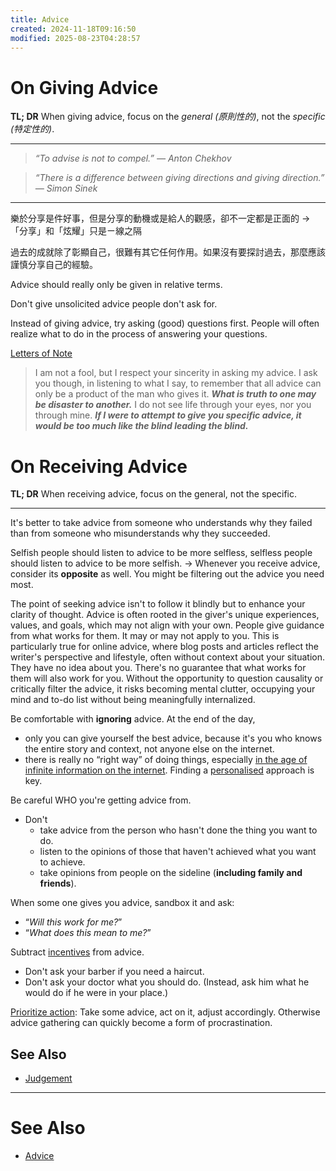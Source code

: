 ```yaml
---
title: Advice
created: 2024-11-18T09:16:50
modified: 2025-08-23T04:28:57
---
```


# On Giving Advice

**TL; DR** When giving advice, focus on the _general (原則性的)_, not the _specific (特定性的)_.

---

> _“To advise is not to compel.” — Anton Chekhov_

> _“There is a difference between giving directions and giving direction.” — Simon Sinek_

---

樂於分享是件好事，但是分享的動機或是給人的觀感，卻不一定都是正面的 → 「分享」和「炫耀」只是ㄧ線之隔

過去的成就除了彰顯自己，很難有其它任何作用。如果沒有要探討過去，那麼應該謹慎分享自己的經驗。

Advice should really only be given in relative terms.

Don't give unsolicited advice people don't ask for.

Instead of giving advice, try asking (good) questions first. People will often realize what to do in the process of answering your questions.

 [Letters of Note](https://fantastic-ounce-694.notion.site/Hunter-S-Thompson-on-Finding-Your-Life-Purpose-beca85a66c624275b80ffb4faae2b44c)

> I am not a fool, but I respect your sincerity in asking my advice. I ask you though, in listening to what I say, to remember that all advice can only be a product of the man who gives it. _**What is truth to one may be disaster to another.**_ I do not see life through your eyes, nor you through mine. _**If I were to attempt to give you specific advice, it would be too much like the blind leading the blind.**_

# On Receiving Advice

**TL; DR** When receiving advice, focus on the general, not the specific.

---

It's better to take advice from someone who understands why they failed than from someone who misunderstands why they succeeded.

Selfish people should listen to advice to be more selfless, selfless people should listen to advice to be more selfish. → Whenever you receive advice, consider its **opposite** as well. You might be filtering out the advice you need most.

The point of seeking advice isn't to follow it blindly but to enhance your clarity of thought. Advice is often rooted in the giver's unique experiences, values, and goals, which may not align with your own. People give guidance from what works for them. It may or may not apply to you. This is particularly true for online advice, where blog posts and articles reflect the writer's perspective and lifestyle, often without context about your situation. They have no idea about you. There's no guarantee that what works for them will also work for you. Without the opportunity to question causality or critically filter the advice, it risks becoming mental clutter, occupying your mind and to-do list without being meaningfully internalized.

Be comfortable with **ignoring** advice. At the end of the day,

* only you can give yourself the best advice, because it's you who knows the entire story and context, not anyone else on the internet.
* there is really no “right way” of doing things, especially [in the age of infinite information on the internet](Information%20Overwhelm.md). Finding a [personalised](mastering-yourself-is-superpower.md) approach is key.

Be careful WHO you're getting advice from.

* Don't
	* take advice from the person who hasn't done the thing you want to do.
	* listen to the opinions of those that haven't achieved what you want to achieve.
	* take opinions from people on the sideline (**including family and friends**).

When some one gives you advice, sandbox it and ask:

* “_Will this work for me?_”
* “_What does this mean to me?_”

Subtract [incentives](incentives.md) from advice.

* Don't ask your barber if you need a haircut.
* Don't ask your doctor what you should do. (Instead, ask him what he would do if he were in your place.)

[Prioritize action](cultivate-a-strong-bias-towards-action.md): Take some advice, act on it, adjust accordingly. Otherwise advice gathering can quickly become a form of procrastination.

## See Also

* [Judgement](Judgement.md)

---

# See Also

* [Advice](advice.md)
